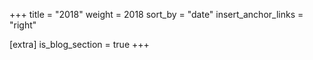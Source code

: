 +++
title = "2018"
weight = 2018
sort_by = "date"
insert_anchor_links = "right"

[extra]
is_blog_section = true
+++
